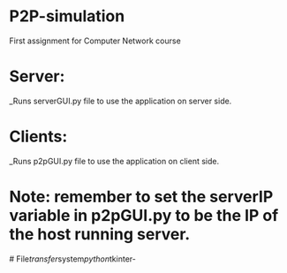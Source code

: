 # P2P-simulation

First assignment for Computer Network course

# Server: 
_Runs serverGUI.py file to use the application on server side.

# Clients: 

_Runs p2pGUI.py file to use the application on client side.

# Note: remember to set the serverIP variable in p2pGUI.py to be the IP of the host running server.

#   F i l e _ t r a n s f e r _ s y s t e m _ p y t h o n _ t k i n t e r - 
 
 
